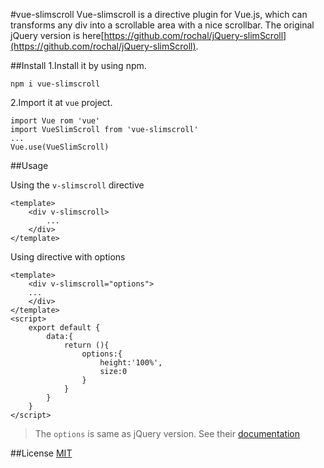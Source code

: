 #vue-slimscroll
Vue-slimscroll is a directive plugin for Vue.js, which can transforms any div into a scrollable area with a nice scrollbar.
The original jQuery version is here[https://github.com/rochal/jQuery-slimScroll](https://github.com/rochal/jQuery-slimScroll).

##Install
1.Install it by using npm.

```
npm i vue-slimscroll
```

2.Import it at `vue` project.

```
import Vue rom 'vue'
import VueSlimScroll from 'vue-slimscroll'
...
Vue.use(VueSlimScroll)
```

##Usage

Using the `v-slimscroll` directive
```
<template>
    <div v-slimscroll>
        ...
    </div>
</template>
```

Using directive with options

```
<template>
    <div v-slimscroll="options">
    ...
    </div>
</template>
<script>
    export default {
        data:{
            return (){
                options:{
                    height:'100%',
                    size:0
                }
            }
        }
    }
</script>
```
> The `options` is same as jQuery version. See their [documentation](http://rocha.la/jQuery-slimScroll)

##License
[MIT](http://opensource.org/licenses/MIT)
